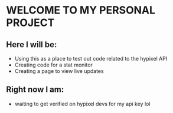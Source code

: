 # WELCOME TO MY PERSONAL PROJECT

## Here I will be:

- Using this as a place to test out code related to the hypixel API
- Creating code for a stat monitor
- Creating a page to view live updates

## Right now I am:

- waiting to get verified on hypixel devs for my api key lol
